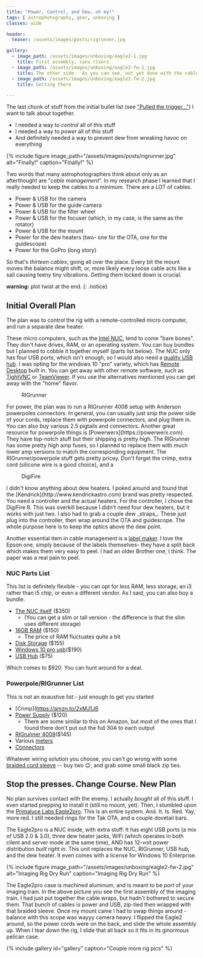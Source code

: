 ```yaml
---
title: "Power, Control, and Dew, oh my!"
tags: [ astrophotography, gear, unboxing ]
classes: wide

header:
  teaser: /assets/images/posts/rigrunner.jpg

gallery:
  - image_path: /assets/images/unboxing/eagle2-1.jpg
    title: First assembly, sans risers
  - image_path: /assets/images/unboxing/eagle2-fw-1.jpg
    title: The other side.  As you can see, not yet done with the cable management
  - image_path: /assets/images/unboxing/eagle2-fw-2.jpg
    title: Getting there

---
```


The last chunk of stuff from the initial bullet list (see ["Pulled the trigger..."](/pulled-the-trigger/)) I want to talk about together.   

- I needed a way to _control_ all of this stuff
- I needed a way to _power_ all of this stuff
- And definitely needed a way to prevent dew from wreaking havoc on everything

<!--more-->

{%
  include figure image_path="/assets/images/posts/rigrunner.jpg"
  alt="Finally!"
  caption="Finally!"
%}

Two words that many astrophotographers think about only as an afterthought are "_cable management_".  In my research phase I learned that I really needed to keep the cables to a minimum.  There are a LOT of cables.

- Power & USB for the camera
- Power & USB for the guide camera
- Power & USB for the filter wheel
- Power & USB for the focuser (which, in my case, is the same as the rotator)
- Power & USB for the mount
- Power for the dew heaters (two- one for the OTA, one for the guidescope)
- Power for the GoPro (long story)

So that's _thirteen cables_, going all over the place.  Every bit the mount moves the balance might shift, or, more likely every loose cable acts like a sail causing teeny tiny vibrations.  Getting them locked down is crucial.

**warning:** plot twist at the end.
{: .notice}


## Initial Overall Plan

The plan was to control the rig with a remote-controlled micro computer, and run a separate dew heater. 

These micro computers, such as the [Intel NUC](https://amzn.to/2Of8lBh), tend to come "bare bones".  They don't have drives, RAM, or an operating system.  You can buy bundles but I planned to cobble it together myself (parts list below).  The NUC only has four USB ports, which isn't enough, so I would also need a [quality USB hub](https://amzn.to/2R81rMF).  I was opting for the windows 10 "pro" variety, which has [Remote Desktop](https://www.microsoft.com/en-us/p/microsoft-remote-desktop/9wzdncrfj3ps) built in.  You can get away with other remote software, such as [TightVNC](https://tightvnc.com) or [TeamViewer](https://www.teamviewer.us).  If you use the alternatives mentioned you can get away with the "home" flavor.

<figure style="width: 200px" class="align-left">
  <img src="{{ site.url }}{{ site.baseurl }}/assets/images/posts/rigrunner.jpg" alt="">
  <figcaption>RIGrunner</figcaption>
</figure> 
For power, the plan was to run a RIGrunner 4008 setup with Anderson powerpoles connectors.  In general, you can usually just snip the power side of your cords, replace them with powerpole connectors, and plug them in.  You can also buy various 2.5 pigtails and connectors.  Another great resource for powerpole things is [Powerwerx](https://powerwerx.com).  They have top-notch stuff but their shipping is pretty high.  The RIGrunner has some pretty high amp fuses, so I planned to replace them with much lower amp versions to match the corresponding equipment.  The RIGrunner/powerpole stuff gets pretty pricey.  Don't forget the crimp, extra cord (silicone wire is a good choice), and a 

<figure style="width: 200px" class="align-right">
  <img src="{{ site.url }}{{ site.baseurl }}/assets/images/posts/dew-heater.jpg" alt="">
  <figcaption>DigiFire</figcaption>
</figure> 
I didn't know anything about dew heaters.  I poked around and found that the [Kendrick](http://www.kendrickastro.com) brand was pretty respected.  You need a controller and the actual heaters.  For the controller, I chose the DigiFire 8.  This was overkill because I didn't need four dew heaters, but it works with just two.  I also had to grab a couple dew _straps_.  These just plug into the controller, then wrap around the OTA and guidescope.  The whole purpose here is to keep the optics above the dew point.

Another essential item in cable management is a [label maker](https://amzn.to/2Ookvre).  I love the Epson one, simply because of the labels themselves- they have a split back which makes them very easy to peel.  I had an older Brother one, I think.  The paper was a real pain to peel.

### NUC Parts List

This list is definitely flexible - you can opt for less RAM, less storage, an i3 rather than i5 chip, or even a different vendor.  As I said, you can also buy a bundle.

- [The NUC itself](https://amzn.to/2OmU0CL) ($350)
  - (You can get a slim or tall version - the difference is that the slim uses different storage)
- [16GB RAM](https://amzn.to/2OszIrH) ($150)
  - The price of RAM fluctuates quite a bit
- [Disk Storage](https://amzn.to/2xL7JJQ) ($155)
- [Windows 10 pro usb](https://amzn.to/2IpJUeQ)($190)
- [USB Hub](https://amzn.to/2IpKLfy) ($75)
  
Which comes to $920.  You can hunt around for a deal.

### Powerpole/RIGrunner List

This is not an exaustive list - just enough to get you started

- [Crimp](https://amzn.to/2xMJ1J6
- [Power Supply](https://powerwerx.com/ss30dv-desktop-dc-power-supply-powerpole) ($120)
  - There are some similar to this on Amazon, but most of the ones that I found there don't put out the full 30A to each output
- [RIGrunner 4008](https://amzn.to/2Nf0PBS)($145)
- Various [meters](https://powerwerx.com/digital-meters)
- [Connectors](https://amzn.to/2xLfL5L)

Whatever wiring solution you choose, you can't go wrong with some [braided cord sleeve](https://amzn.to/2OjSXmX) -- buy two :wink:, and grab some small black zip ties.

## Stop the presses.  Change Course.  New Plan

No plan survives contact with the enemy.  I actually _bought_ all of this stuff.  I even started prepping to install it (still no mount, yet).  Then, I stumbled upon the [Primaluce Labs Eagle2pro](https://telescopes.net/store/primalucelab-eagle2-pro-wifi-control-unit-for-telescopes-astrophotography.html).  This is an entire system.  And. It. Is. Red.  Yay, more red.  I still needed rings for the Tak OTA, and a couple dovetail bars.  

The Eagle2pro is a NUC inside, with extra stuff.  It has eight USB ports (a mix of USB 2.0 & 3.0), three dew heater jacks, WiFi (which operates in both client and server mode at the same time), AND has 12-volt power distribution _built right in_.  This unit replaces the NUC, RIGrunner, USB hub, and the dew heater.  It even comes with a license for Windows 10 Enterprise.  


{%
  include figure image_path="/assets/images/unboxing/eagle2-fw-2.jpg"
  alt="Imaging Rig Dry Run"
  caption="Imaging Rig Dry Run"
%}

The Eagle2pro case is machined aluminum, and is meant to be _part_ of your imaging train.  In the above picture you see the first assembly of the imaging train.  I had just put together the cable wraps, but hadn't bothered to secure them.  That bunch of cables is power and USB, zip-tied then wrapped with that braided sleeve.  Once my mount came I had to swap things around - balance with this scope was wayyy camera heavy.  I flipped the Eagle2 around, so the power cords were on the back, and slide the whole assembly up.  When I tear down the rig, I slide that all back so it fits in its ginormous pelican case.

{% include gallery id="gallery" caption="Couple more rig pics" %}



